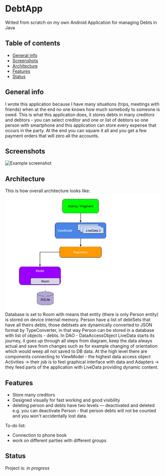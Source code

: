 # DebtApp
Writed from scratch on my own Android Application for managing Debts in Java

## Table of contents
* [General info](#general-info)
* [Screenshots](#screenshots)
* [Architecture](#architecture)
* [Features](#features)
* [Status](#status)

## General info
I wrote this application because I have many situations (trips, meetings with friends) when at the end no one knows how much somebody to someone is owed.
This is what this application does, it stores debts in many creditors and debtors - you can select creditor and one or list of debtors so one person with smartphone and
this application can store every expense that occurs in the party.
At the end you can square it all and you get a few payment orders that will zero all the accounts.

## Screenshots
![Example screenshot](./img/)

## Architecture
This is how overall architecture looks like:
![Architecture Diagram](./img/final-architecture.png)
Database is set to Room with means that entity (there is only Person entity) is stored on device internal memory.
Person have a list of debtSets that have all theirs debts, those debtsets are dynamically converted to JSON format by TypeConverter, in that way Person can be stored in
a database with list of objects - debts.
In DAO - DataAccessObject LiveData starts its journey, it goes up through all steps from diagram, keep the data always actual and save from changes such as for example
changing of orientation which would weep all not saved to DB data.
At the high level there are components connecting to ViewModel - the highest data access object Activities -> their job is to feel graphical interface with data and Adapters
-> they feed parts of the application with LiveData providing dynamic content.

## Features

* Store many creditors
* Designed visually for fast working and good visibility
* deleting person and debts have two levels — deactivated and deleted e.g. you can deactivate Person - that person debts will not be counted and you won't accidentally lost data.

To-do list:
* Connection to phone book
* work on different parties with different groups

## Status
Project is: _in progress_

